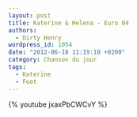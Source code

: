 ```yaml
---
layout: post
title: Katerine & Helena - Euro 04
authors:
  - Dirty Henry
wordpress_id: 1054
date: "2012-06-18 11:19:10 +0200"
category: Chanson du jour
tags:
  - Katerine
  - Foot
---
```


{% youtube jxaxPbCWCvY %}
